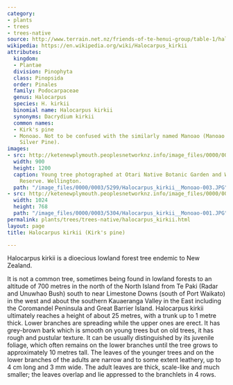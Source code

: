 ```yaml
---
category:
- plants
- trees
- trees-native
source: http://www.terrain.net.nz/friends-of-te-henui-group/table-1/halocarpus-kirkii-kirk-s-pine.html
wikipedia: https://en.wikipedia.org/wiki/Halocarpus_kirkii
attributes:
  kingdom:
  - Plantae
  division: Pinophyta
  class: Pinopsida
  order: Pinales
  family: Podocarpaceae
  genus: Halocarpus
  species: H. kirkii
  binomial name: Halocarpus kirkii
  synonyms: Dacrydium kirkii
  common names:
  - Kirk's pine
  - Monoao. Not to be confused with the similarly named Manoao (Manoao colensoi, or
    Silver Pine).
images:
- src: http://ketenewplymouth.peoplesnetworknz.info/image_files/0000/0003/5299/Halocarpus_kirkii__Monoao-003.JPG
  width: 900
  height: 1200
  caption: Young tree photographed at Otari Native Botanic Garden and Wilton's Bush
    Reserve. Wellington.
  path: "/image_files/0000/0003/5299/Halocarpus_kirkii__Monoao-003.JPG"
- src: http://ketenewplymouth.peoplesnetworknz.info/image_files/0000/0003/5304/Halocarpus_kirkii__Monoao-001.JPG
  width: 1024
  height: 768
  path: "/image_files/0000/0003/5304/Halocarpus_kirkii__Monoao-001.JPG"
permalink: plants/trees/trees-native/halocarpus_kirkii.html
layout: page
title: Halocarpus kirkii (Kirk's pine)

---
```

Halocarpus kirkii is a dioecious lowland forest tree endemic to New Zealand. 

It is not a common tree, sometimes being found in lowland forests to an altitude of 700 metres in the north of the North Island from Te Paki (Radar and Unuwhao Bush) south to near Limestone Downs (south of Port Waikato) in the west and about the southern Kauaeranga Valley in the East including the Coromandel Peninsula and Great Barrier Island. Halocarpus kirkii ultimately reaches a height of about 25 metres, with a trunk up to 1 metre thick. Lower branches are spreading while the upper ones are erect. It has grey-brown bark which is smooth on young trees but on old trees, it has rough and pustular texture. It can be usually distinguished by its juvenile foliage, which often remains on the lower branches until the tree grows to approximately 10 metres tall. 
The leaves of the younger trees and on the lower branches of the adults are narrow and to some extent leathery, up to 4 cm long and 3 mm wide. The adult leaves are thick, scale-like and much smaller; the leaves overlap and lie appressed to the branchlets in 4 rows.
